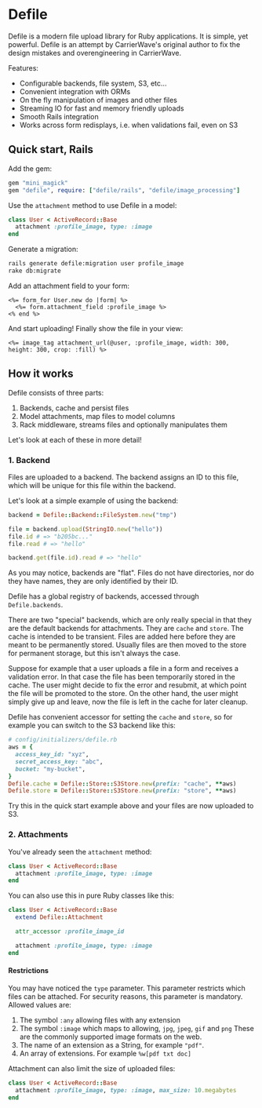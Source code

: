 # Defile

Defile is a modern file upload library for Ruby applications. It is simple, yet
powerful. Defile is an attempt by CarrierWave's original author to fix the
design mistakes and overengineering in CarrierWave.

Features:

- Configurable backends, file system, S3, etc...
- Convenient integration with ORMs
- On the fly manipulation of images and other files
- Streaming IO for fast and memory friendly uploads
- Smooth Rails integration
- Works across form redisplays, i.e. when validations fail, even on S3

## Quick start, Rails

Add the gem:

``` ruby
gem "mini_magick"
gem "defile", require: ["defile/rails", "defile/image_processing"]
```

Use the `attachment` method to use Defile in a model:

``` ruby
class User < ActiveRecord::Base
  attachment :profile_image, type: :image
end
```

Generate a migration:

``` sh
rails generate defile:migration user profile_image
rake db:migrate
```

Add an attachment field to your form:

``` erb
<%= form_for User.new do |form| %>
  <%= form.attachment_field :profile_image %>
<% end %>
```

And start uploading! Finally show the file in your view:

``` erb
<%= image_tag attachment_url(@user, :profile_image, width: 300, height: 300, crop: :fill) %>
```

## How it works

Defile consists of three parts:

1. Backends, cache and persist files
2. Model attachments, map files to model columns
3. Rack middleware, streams files and optionally manipulates them

Let's look at each of these in more detail!

### 1. Backend

Files are uploaded to a backend. The backend assigns an ID to this file, which
will be unique for this file within the backend.

Let's look at a simple example of using the backend:

``` ruby
backend = Defile::Backend::FileSystem.new("tmp")

file = backend.upload(StringIO.new("hello"))
file.id # => "b205bc..."
file.read # => "hello"

backend.get(file.id).read # => "hello"
```

As you may notice, backends are "flat". Files do not have directories, nor do
they have names, they are only identified by their ID.

Defile has a global registry of backends, accessed through `Defile.backends`.

There are two "special" backends, which are only really special in that they
are the default backends for attachments. They are `cache` and `store`. The
cache is intended to be transient. Files are added here before they are meant
to be permanently stored. Usually files are then moved to the store for
permanent storage, but this isn't always the case.

Suppose for example that a user uploads a file in a form and receives a
validation error. In that case the file has been temporarily stored in the
cache. The user might decide to fix the error and resubmit, at which point the
file will be promoted to the store. On the other hand, the user might simply
give up and leave, now the file is left in the cache for later cleanup.

Defile has convenient accessor for setting the `cache` and `store`, so for
example you can switch to the S3 backend like this:

``` ruby
# config/initializers/defile.rb
aws = {
  access_key_id: "xyz",
  secret_access_key: "abc",
  bucket: "my-bucket",
}
Defile.cache = Defile::Store::S3Store.new(prefix: "cache", **aws)
Defile.store = Defile::Store::S3Store.new(prefix: "store", **aws)
```

Try this in the quick start example above and your files are now uploaded to
S3.

### 2. Attachments

You've already seen the `attachment` method:

``` ruby
class User < ActiveRecord::Base
  attachment :profile_image, type: :image
end
```

You can also use this in pure Ruby classes like this:

``` ruby
class User < ActiveRecord::Base
  extend Defile::Attachment

  attr_accessor :profile_image_id

  attachment :profile_image, type: :image
end
```

#### Restrictions

You may have noticed the `type` parameter. This parameter restricts which files
can be attached. For security reasons, this parameter is mandatory. Allowed
values are:

1. The symbol `:any` allowing files with any extension
2. The symbol `:image` which maps to allowing, `jpg`, `jpeg`, `gif` and `png`
   These are the commonly supported image formats on the web.
3. The name of an extension as a String, for example `"pdf"`.
4. An array of extensions. For example `%w[pdf txt doc]`

Attachment can also limit the size of uploaded files:

``` ruby
class User < ActiveRecord::Base
  attachment :profile_image, type: :image, max_size: 10.megabytes
end
```
